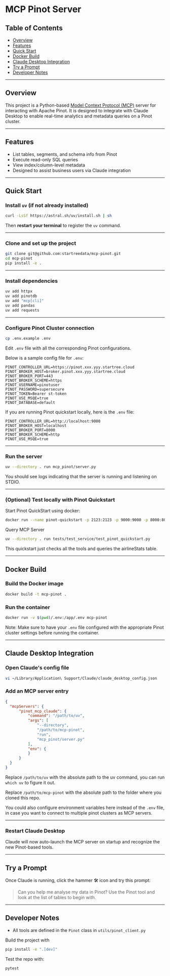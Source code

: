 # MCP Pinot Server

## Table of Contents

- [Overview](#overview)
- [Features](#features)
- [Quick Start](#quick-start)
- [Docker Build](#docker-build)
- [Claude Desktop Integration](#claude-desktop-integration)
- [Try a Prompt](#try-a-prompt)
- [Developer Notes](#developer-notes)

---

## Overview

This project is a Python-based [Model Context Protocol (MCP)](https://github.com/anthropic-ai/mcp) server for interacting with Apache Pinot. It is designed to integrate with Claude Desktop to enable real-time analytics and metadata queries on a Pinot cluster.

---

## Features

- List tables, segments, and schema info from Pinot
- Execute read-only SQL queries
- View index/column-level metadata
- Designed to assist business users via Claude integration

---

## Quick Start

### Install `uv` (if not already installed)

```bash
curl -LsSf https://astral.sh/uv/install.sh | sh
```
Then **restart your terminal** to register the `uv` command.

---

### Clone and set up the project

```bash
git clone git@github.com:startreedata/mcp-pinot.git
cd mcp-pinot
pip install -e .
```

---

### Install dependencies

```bash
uv add httpx
uv add pinotdb
uv add "mcp[cli]"
uv add pandas
uv add requests
```

---

### Configure Pinot Cluster connection

```bash
cp .env.example .env
```
Edit `.env` file with all the corresponding Pinot configurations.

Below is a sample config file for `.env`:

```
PINOT_CONTROLLER_URL=https://pinot.xxx.yyy.startree.cloud
PINOT_BROKER_HOST=broker.pinot.xxx.yyy.startree.cloud
PINOT_BROKER_PORT=443
PINOT_BROKER_SCHEME=https
PINOT_USERNAME=pinotuser
PINOT_PASSWORD=supersecure
PINOT_TOKEN=Bearer st-token
PINOT_USE_MSQE=true
PINOT_DATABASE=default
```

If you are running Pinot quickstart locally, here is the `.env` file:

```
PINOT_CONTROLLER_URL=http://localhost:9000
PINOT_BROKER_HOST=localhost
PINOT_BROKER_PORT=8000
PINOT_BROKER_SCHEME=http
PINOT_USE_MSQE=true
```

---

### Run the server

```bash
uv --directory . run mcp_pinot/server.py
```

You should see logs indicating that the server is running and listening on STDIO.

---

### (Optional) Test locally with Pinot Quickstart

Start Pinot QuickStart using docker:

```bash
docker run --name pinot-quickstart -p 2123:2123 -p 9000:9000 -p 8000:8000 -d apachepinot/pinot:latest QuickStart -type batch
```

Query MCP Server

```bash
uv --directory . run tests/test_service/test_pinot_quickstart.py
```

This quickstart just checks all the tools and queries the airlineStats table.

---

## Docker Build

### Build the Docker image

```bash
docker build -t mcp-pinot .
```

### Run the container

```bash
docker run -v $(pwd)/.env:/app/.env mcp-pinot
```

Note: Make sure to have your `.env` file configured with the appropriate Pinot cluster settings before running the container.

---

## Claude Desktop Integration

### Open Claude's config file
```bash
vi ~/Library/Application\ Support/Claude/claude_desktop_config.json
```

### Add an MCP server entry
```json
{
  "mcpServers": {
      "pinot_mcp_claude": {
          "command": "/path/to/uv",
          "args": [
              "--directory",
              "/path/to/mcp-pinot",
              "run",
              "mcp_pinot/server.py"
          ],
          "env": {
          }
      }
  }
}
```
Replace `/path/to/uv` with the absolute path to the uv command, you can run `which uv` to figure it out.

Replace `/path/to/mcp-pinot` with the absolute path to the folder where you cloned this repo.

You could also configure environment variables here instead of the `.env` file, in case you want to connect to multiple pinot clusters as MCP servers.

---

### Restart Claude Desktop

Claude will now auto-launch the MCP server on startup and recognize the new Pinot-based tools.

---

## Try a Prompt

Once Claude is running, click the hammer 🛠️ icon and try this prompt:

> Can you help me analyse my data in Pinot? Use the Pinot tool and look at the list of tables to begin with.

---

## Developer Notes

- All tools are defined in the `Pinot` class in `utils/pinot_client.py`

Build the project with

```bash
pip install -e ".[dev]"
```

Test the repo with:

```bash
pytest
```
